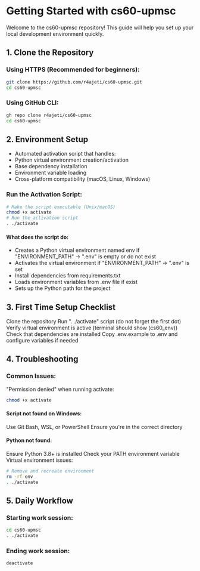 # Getting Started with cs60-upmsc

Welcome to the cs60-upmsc repository! This guide will help you set up your local development environment quickly.

## 1. Clone the Repository

### Using HTTPS (Recommended for beginners):
```bash
git clone https://github.com/r4ajeti/cs60-upmsc.git
cd cs60-upmsc
```

### Using GitHub CLI:
```bash
gh repo clone r4ajeti/cs60-upmsc
cd cs60-upmsc
```


## 2. Environment Setup

* Automated activation script that handles:
* Python virtual environment creation/activation
* Base dependency installation
* Environment variable loading
* Cross-platform compatibility (macOS, Linux, Windows)


### Run the Activation Script:
```bash
# Make the script executable (Unix/macOS)
chmod +x activate
# Run the activation script
. ./activate
```

#### What does the script do:

* Creates a Python virtual environment named env if "ENVIRONMENT_PATH" -> ".env" is empty or do not exist
* Activates the virtual environment if "ENVIRONMENT_PATH" -> ".env" is set
* Install dependencies from requirements.txt
* Loads environment variables from .env file if exist
* Sets up the Python path for the project

## 3. First Time Setup Checklist
Clone the repository
Run ". ./activate" script (do not forget the first dot)
Verify virtual environment is active (terminal should show (cs60_env))
Check that dependencies are installed
Copy .env.example to .env and configure variables if needed

## 4. Troubleshooting
### Common Issues:
"Permission denied" when running activate:

```bash
chmod +x activate
```
#### Script not found on Windows:
Use Git Bash, WSL, or PowerShell
Ensure you're in the correct directory

#### Python not found:
Ensure Python 3.8+ is installed
Check your PATH environment variable
Virtual environment issues:

```bash
# Remove and recreate environment
rm -rf env
. ./activate
```

## 5. Daily Workflow
### Starting work session:
```bash
cd cs60-upmsc
. ./activate
```
### Ending work session:
```bash
deactivate
```
